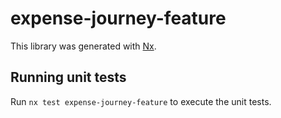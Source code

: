 # expense-journey-feature

This library was generated with [Nx](https://nx.dev).

## Running unit tests

Run `nx test expense-journey-feature` to execute the unit tests.
